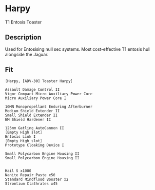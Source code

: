 # Harpy

T1 Entosis Toaster

## Description

Used for Entosising null sec systems. Most cost-effective T1 entosis hull alongside the Jaguar.

## Fit
```
[Harpy, [ADV-30] Toaster Harpy]

Assault Damage Control II
Vigor Compact Micro Auxiliary Power Core
Micro Auxiliary Power Core I

10MN Monopropellant Enduring Afterburner
Medium Shield Extender II
Small Shield Extender II
EM Shield Hardener II

125mm Gatling AutoCannon II
[Empty High slot]
Entosis Link I
[Empty High slot]
Prototype Cloaking Device I

Small Polycarbon Engine Housing II
Small Polycarbon Engine Housing II


Hail S x1000
Nanite Repair Paste x50
Standard Mindflood Booster x2
Strontium Clathrates x45
```

